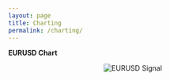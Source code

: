 ```yaml
---
layout: page
title: Charting
permalink: /charting/
---
```


**EURUSD Chart**

<div align="center">
<img alt="EURUSD Signal" src="http://eurofutures.net16.net/wp-content/eurusdchart/EURUSD.gif" title="EURUSD Signal">
</div>
